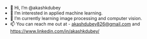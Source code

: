 - 👋 Hi, I’m @akashkdubey
- 👀 I’m interested in applied machine learning.
- 🌱 I’m currently learning image processing and computer vision.
- 📫 You can reach me out at - akashdubey826@gmail.com and https://www.linkedin.com/in/akashkdubey/

<!---
akashkdubey/akashkdubey is a ✨ special ✨ repository because its `README.md` (this file) appears on your GitHub profile.
You can click the Preview link to take a look at your changes.
--->
